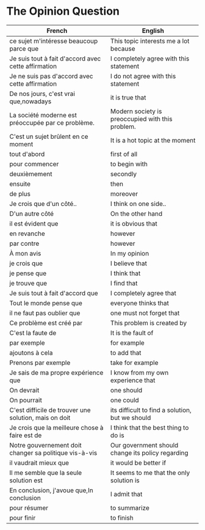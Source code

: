# The Opinion Question

|    French                                        |    English                            |
|---------------------------------------------------------|---------------------------------------------------|
| ce sujet m'intéresse beaucoup parce que                 | This topic interests me a lot because             |
| Je suis tout à fait d'accord avec cette affirmation     | I completely agree with this statement            |
| Je ne suis pas d'accord avec cette affirmation          | I do not agree with this statement                |
| De nos jours, c'est vrai que,nowadays                 | it is true that                                   |
| La société moderne est préoccupée par ce problème.      | Modern society is preoccupied with this problem.  |
| C'est un sujet brûlent en ce moment                     | It is a hot topic at the moment                   |
| tout d'abord                                            | first of all                                      |
| pour commencer                                          | to begin with                                     |
| deuxièmement                                            | secondly                                          |
| ensuite                                                 | then                                              |
| de plus                                                 | moreover                                          |
| Je crois que d'un côté..                                | I think on one side..                             |
| D'un autre côté                                         | On the other hand                                 |
| il est évident que                                      | it is obvious that                                |
| en revanche                                             | however                                           |
| par contre                                              | however                                           |
| À mon avis                                              | In my opinion                                     |
| je crois que                                            | I believe that                                    |
| je pense que                                            | I think that                                      |
| je trouve que                                           | I find that                                       |
| Je suis tout à fait d'accord que                        | I completely agree that                           |
| Tout le monde pense que                                 | everyone thinks that                              |
| il ne faut pas oublier que                              | one must not forget that                          |
| Ce problème est créé par                                | This problem is created by                        |
| C'est la faute de                                       | It is the fault of                                |
| par exemple                                             | for example                                       |
| ajoutons à cela                                         | to add that                                       |
| Prenons par exemple                                     | take for example                                  |
| Je sais de ma propre expérience que                     | I know from my own experience that                |
| On devrait                                              | one should                                        |
| On pourrait                                             | one could                                         |
| C'est difficile de trouver une solution, mais on doit | its difficult to find a solution, but we should |
| Je crois que la meilleure chose à faire est de          | I think that the best thing to do is              |
| Notre gouvernement doit changer sa politique vis-à-vis  | Our government should change its policy regarding |
| il vaudrait mieux que                                   | it would be better if                             |
| Il me semble que la seule solution est                  | It seems to me that the only solution is          |
| En conclusion, j'avoue que,In conclusion              | I admit that                                      |
| pour résumer                                            | to summarize                                      |
| pour finir                                              | to finish                                         |
